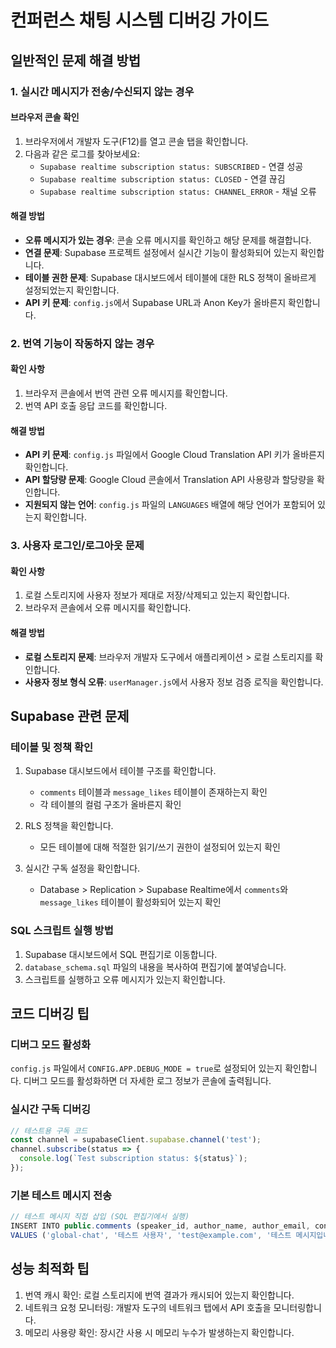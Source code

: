 # 컨퍼런스 채팅 시스템 디버깅 가이드

## 일반적인 문제 해결 방법

### 1. 실시간 메시지가 전송/수신되지 않는 경우

#### 브라우저 콘솔 확인
1. 브라우저에서 개발자 도구(F12)를 열고 콘솔 탭을 확인합니다.
2. 다음과 같은 로그를 찾아보세요:
   - `Supabase realtime subscription status: SUBSCRIBED` - 연결 성공
   - `Supabase realtime subscription status: CLOSED` - 연결 끊김
   - `Supabase realtime subscription status: CHANNEL_ERROR` - 채널 오류

#### 해결 방법
- **오류 메시지가 있는 경우**: 콘솔 오류 메시지를 확인하고 해당 문제를 해결합니다.
- **연결 문제**: Supabase 프로젝트 설정에서 실시간 기능이 활성화되어 있는지 확인합니다.
- **테이블 권한 문제**: Supabase 대시보드에서 테이블에 대한 RLS 정책이 올바르게 설정되었는지 확인합니다.
- **API 키 문제**: `config.js`에서 Supabase URL과 Anon Key가 올바른지 확인합니다.

### 2. 번역 기능이 작동하지 않는 경우

#### 확인 사항
1. 브라우저 콘솔에서 번역 관련 오류 메시지를 확인합니다.
2. 번역 API 호출 응답 코드를 확인합니다.

#### 해결 방법
- **API 키 문제**: `config.js` 파일에서 Google Cloud Translation API 키가 올바른지 확인합니다.
- **API 할당량 문제**: Google Cloud 콘솔에서 Translation API 사용량과 할당량을 확인합니다.
- **지원되지 않는 언어**: `config.js` 파일의 `LANGUAGES` 배열에 해당 언어가 포함되어 있는지 확인합니다.

### 3. 사용자 로그인/로그아웃 문제

#### 확인 사항
1. 로컬 스토리지에 사용자 정보가 제대로 저장/삭제되고 있는지 확인합니다.
2. 브라우저 콘솔에서 오류 메시지를 확인합니다.

#### 해결 방법
- **로컬 스토리지 문제**: 브라우저 개발자 도구에서 애플리케이션 > 로컬 스토리지를 확인합니다.
- **사용자 정보 형식 오류**: `userManager.js`에서 사용자 정보 검증 로직을 확인합니다.

## Supabase 관련 문제

### 테이블 및 정책 확인

1. Supabase 대시보드에서 테이블 구조를 확인합니다.
   - `comments` 테이블과 `message_likes` 테이블이 존재하는지 확인
   - 각 테이블의 컬럼 구조가 올바른지 확인

2. RLS 정책을 확인합니다.
   - 모든 테이블에 대해 적절한 읽기/쓰기 권한이 설정되어 있는지 확인

3. 실시간 구독 설정을 확인합니다.
   - Database > Replication > Supabase Realtime에서 `comments`와 `message_likes` 테이블이 활성화되어 있는지 확인

### SQL 스크립트 실행 방법

1. Supabase 대시보드에서 SQL 편집기로 이동합니다.
2. `database_schema.sql` 파일의 내용을 복사하여 편집기에 붙여넣습니다.
3. 스크립트를 실행하고 오류 메시지가 있는지 확인합니다.

## 코드 디버깅 팁

### 디버그 모드 활성화

`config.js` 파일에서 `CONFIG.APP.DEBUG_MODE = true`로 설정되어 있는지 확인합니다. 디버그 모드를 활성화하면 더 자세한 로그 정보가 콘솔에 출력됩니다.

### 실시간 구독 디버깅

```javascript
// 테스트용 구독 코드
const channel = supabaseClient.supabase.channel('test');
channel.subscribe(status => {
  console.log(`Test subscription status: ${status}`);
});
```

### 기본 테스트 메시지 전송

```javascript
// 테스트 메시지 직접 삽입 (SQL 편집기에서 실행)
INSERT INTO public.comments (speaker_id, author_name, author_email, content, user_role, language)
VALUES ('global-chat', '테스트 사용자', 'test@example.com', '테스트 메시지입니다.', 'attendee', 'ko');
```

## 성능 최적화 팁

1. 번역 캐시 확인: 로컬 스토리지에 번역 결과가 캐시되어 있는지 확인합니다.
2. 네트워크 요청 모니터링: 개발자 도구의 네트워크 탭에서 API 호출을 모니터링합니다.
3. 메모리 사용량 확인: 장시간 사용 시 메모리 누수가 발생하는지 확인합니다.
